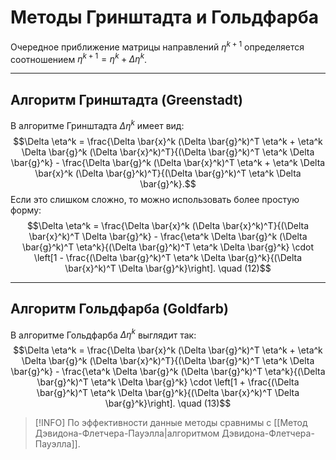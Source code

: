 # Методы Гринштадта и Гольдфарба

Очередное приближение матрицы направлений $\eta^{k+1}$ определяется соотношением $\eta^{k+1} = \eta^k + \Delta \eta^k$.

---

## Алгоритм Гринштадта (Greenstadt)

В алгоритме Гринштадта $\Delta \eta^k$ имеет вид:
$$\Delta \eta^k = \frac{\Delta \bar{x}^k (\Delta \bar{g}^k)^T \eta^k + \eta^k \Delta \bar{g}^k (\Delta \bar{x}^k)^T}{(\Delta \bar{g}^k)^T \eta^k \Delta \bar{g}^k} - \frac{\Delta \bar{g}^k (\Delta \bar{x}^k)^T \eta^k + \eta^k \Delta \bar{x}^k (\Delta \bar{g}^k)^T}{(\Delta \bar{g}^k)^T \eta^k \Delta \bar{g}^k}.$$
Если это слишком сложно, то можно использовать более простую форму:
$$\Delta \eta^k = \frac{\Delta \bar{x}^k (\Delta \bar{x}^k)^T}{(\Delta \bar{x}^k)^T \Delta \bar{g}^k} - \frac{\eta^k \Delta \bar{g}^k (\Delta \bar{g}^k)^T \eta^k}{(\Delta \bar{g}^k)^T \eta^k \Delta \bar{g}^k} \cdot \left[1 - \frac{(\Delta \bar{g}^k)^T \eta^k \Delta \bar{g}^k}{(\Delta \bar{x}^k)^T \Delta \bar{g}^k}\right]. \quad (12)$$

---

## Алгоритм Гольдфарба (Goldfarb)

В алгоритме Гольдфарба $\Delta \eta^k$ выглядит так:
$$\Delta \eta^k = \frac{\Delta \bar{x}^k (\Delta \bar{g}^k)^T \eta^k + \eta^k \Delta \bar{g}^k (\Delta \bar{x}^k)^T}{(\Delta \bar{g}^k)^T \eta^k \Delta \bar{g}^k} - \frac{\eta^k \Delta \bar{g}^k (\Delta \bar{g}^k)^T \eta^k}{(\Delta \bar{g}^k)^T \eta^k \Delta \bar{g}^k} \cdot \left[1 + \frac{(\Delta \bar{g}^k)^T \eta^k \Delta \bar{g}^k}{(\Delta \bar{x}^k)^T \Delta \bar{g}^k}\right]. \quad (13)$$

> [!INFO] По эффективности данные методы сравнимы с [[Метод Дэвидона-Флетчера-Пауэлла|алгоритмом Дэвидона-Флетчера-Пауэлла]].